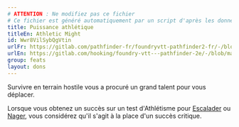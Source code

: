 ```yaml
---
# ATTENTION : Ne modifiez pas ce fichier
# Ce fichier est généré automatiquement par un script d'après les données du module Foundry VTT officiel et de sa traduction
title: Puissance athlétique
titleEn: Athletic Might
id: Wwr8VilSybQgVtin
urlFr: https://gitlab.com/pathfinder-fr/foundryvtt-pathfinder2-fr/-/blob/master/data/feats/Wwr8VilSybQgVtin.htm
urlEn: https://gitlab.com/hooking/foundry-vtt---pathfinder-2e/-/blob/master/packs/data/feats.db/athletic-might.json
group: feats
layout: dons
---
```

Survivre en terrain hostile vous a procuré un grand talent pour vous déplacer.

Lorsque vous obtenez un succès sur un test d'Athlétisme pour [Escalader](../actions/escalader.md) ou [Nager](../actions/nager.md), vous considérez qu'il s'agit à la place d'un succès critique.


